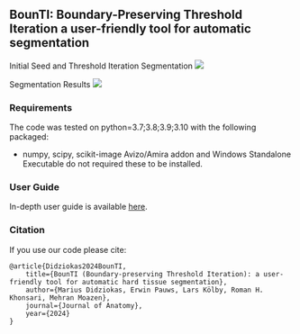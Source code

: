 ## BounTI: Boundary-Preserving Threshold Iteration a user-friendly tool for automatic segmentation
Initial Seed and Threshold Iteration Segmentation
![](https://github.com/Didziokas/BounTI/blob/main/Lizard%20rotate%20resize.gif)

Segmentation Results
![](https://github.com/Didziokas/BounTI/blob/main/Lizard%20explosion.gif)

### Requirements

The code was tested on python=3.7;3.8;3.9;3.10 with the following packaged:
- numpy, scipy, scikit-image
Avizo/Amira addon and Windows Standalone Executable do not required these to be installed.

### User Guide

In-depth user guide is available [here](https://github.com/Didziokas/BounTI/blob/main/BounTI%20User%20Manual.pdf).

### Citation
If you use our code please cite:
```text
@article{Didziokas2024BounTI, 
    title={BounTI (Boundary-preserving Threshold Iteration): a user-friendly tool for automatic hard tissue segmentation}, 
    author={Marius Didziokas, Erwin Pauws, Lars Kölby, Roman H. Khonsari, Mehran Moazen},
    journal={Journal of Anatomy},
    year={2024}
}

